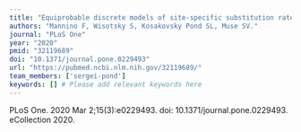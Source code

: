 ```yaml
---
title: "Equiprobable discrete models of site-specific substitution rates underestimate the extent of rate variability"
authors: "Mannino F, Wisotsky S, Kosakovsky Pond SL, Muse SV."
journal: "PLoS One"
year: "2020"
pmid: "32119689"
doi: "10.1371/journal.pone.0229493"
url: "https://pubmed.ncbi.nlm.nih.gov/32119689/"
team_members: ['sergei-pond']
keywords: [] # Please add relevant keywords here
---
```

PLoS One. 2020 Mar 2;15(3):e0229493. doi: 10.1371/journal.pone.0229493. eCollection 2020.